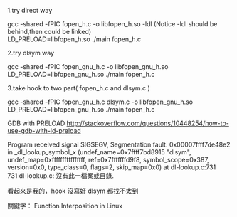 1.try direct way

gcc -shared -fPIC fopen_h.c -o libfopen_h.so -ldl (Notice -ldl should be behind,then could be linked)<br/>
LD_PRELOAD=libfopen_h.so ./main fopen_h.c

2.try dlsym way

gcc -shared -fPIC fopen_gnu_h.c -o libfopen_gnu_h.so<br/>
LD_PRELOAD=libfopen_gnu_h.so ./main fopen_h.c

3.take hook to two part( fopen_h.c and dlsym.c )

gcc -shared -fPIC fopen_gnu_h.c dlsym.c -o libfopen_gnu_h.so<br/>
LD_PRELOAD=libfopen_gnu_h.so ./main fopen_h.c

GDB with PRELOAD
	http://stackoverflow.com/questions/10448254/how-to-use-gdb-with-ld-preload

Program received signal SIGSEGV, Segmentation fault.
0x00007ffff7de48e2 in _dl_lookup_symbol_x (undef_name=0x7ffff7bd8915 "dlsym",<br/>
    undef_map=0xffffffffffffffff, ref=0x7fffffffd9f8, symbol_scope=0x387, <br/>
    version=0x0, type_class=0, flags=2, skip_map=0x0) at dl-lookup.c:731<br/>
731	dl-lookup.c: 沒有此一檔案或目錄.

看起來是我的，hook 沒寫好 dlsym 都找不太到

關鍵字：
Function Interposition in Linux 


